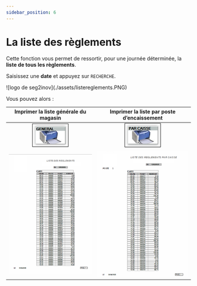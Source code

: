 ```yaml
---
sidebar_position: 6
---
```


# La liste des règlements

Cette fonction vous permet de ressortir, pour une journée déterminée, la **liste de tous les règlements**.

Saisissez une **date** et appuyez sur ```RECHERCHE```. 

<div className="contenaireImg">
    ![logo de seg2inov](./assets/listereglements.PNG)
    </div> 

Vous pouvez alors : 

|Imprimer la liste générale du magasin |Imprimer la liste par poste d’encaissement |
|:--:|:------:|
| ![illustration aspect test](./assets/general.PNG) | ![illustration aspect test](./assets/parcaisse.PNG) |
| ![illustration aspect test](./assets/generalpdf.PNG) | ![illustration aspect test](./assets/parcaissepdf.PNG) |